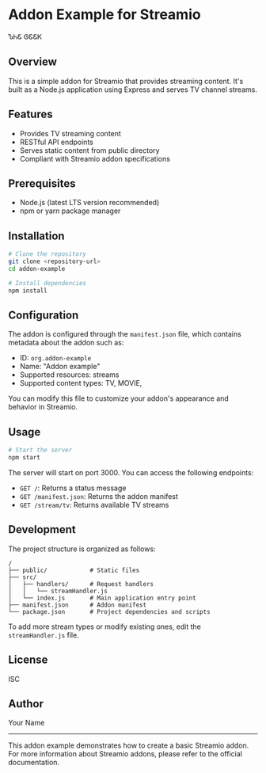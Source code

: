 # Addon Example for Streamio
ᏖᏂᏋ ᎶᏋᏋᏦ
## Overview
This is a simple addon for Streamio that provides streaming content. It's built as a Node.js application using Express and serves TV channel streams.

## Features
- Provides TV streaming content
- RESTful API endpoints
- Serves static content from public directory
- Compliant with Streamio addon specifications

## Prerequisites
- Node.js (latest LTS version recommended)
- npm or yarn package manager

## Installation

```bash
# Clone the repository
git clone <repository-url>
cd addon-example

# Install dependencies
npm install
```

## Configuration
The addon is configured through the `manifest.json` file, which contains metadata about the addon such as:
- ID: `org.addon-example`
- Name: "Addon example"
- Supported resources: streams
- Supported content types: TV, MOVIE, 

You can modify this file to customize your addon's appearance and behavior in Streamio.

## Usage

```bash
# Start the server
npm start
```

The server will start on port 3000. You can access the following endpoints:

- `GET /`: Returns a status message
- `GET /manifest.json`: Returns the addon manifest
- `GET /stream/tv`: Returns available TV streams

## Development

The project structure is organized as follows:

```
/
├── public/            # Static files
├── src/
│   ├── handlers/      # Request handlers
│   │   └── streamHandler.js
│   └── index.js       # Main application entry point
├── manifest.json      # Addon manifest
└── package.json       # Project dependencies and scripts
```

To add more stream types or modify existing ones, edit the `streamHandler.js` file.

## License
ISC

## Author
Your Name

---

This addon example demonstrates how to create a basic Streamio addon. For more information about Streamio addons, please refer to the official documentation.
